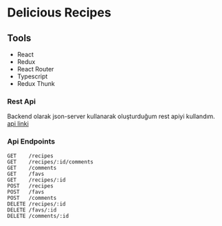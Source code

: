 # Delicious Recipes

## Tools
+ React
+ Redux
+ React Router
+ Typescript 
+ Redux Thunk

### Rest Api
Backend olarak json-server kullanarak oluşturduğum rest apiyi kullandım.
[api linki ](https://esra-recipe.herokuapp.com/)

### Api Endpoints 

```
GET    /recipes
GET    /recipes/:id/comments
GET    /comments
GET    /favs
GET    /recipes/:id
POST   /recipes
POST   /favs
POST   /comments
DELETE /recipes/:id
DELETE /favs/:id
DELETE /comments/:id
```